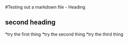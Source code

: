 #Testing out a markdown file - Heading

## second heading

*try the first thing
*try the second thing
*try the third thing